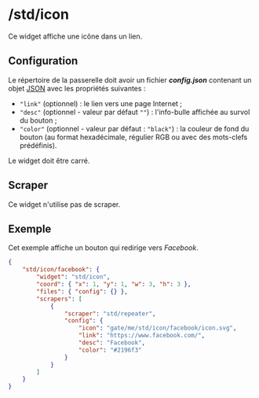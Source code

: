 # /std/icon

Ce widget affiche une icône dans un lien.

## Configuration

Le répertoire de la passerelle doit avoir un fichier ***config.json***
contenant un objet
[JSON](http://www.json.org/json-fr.html "JavaScript Object Notation") avec les
propriétés suivantes :

- `"link"` (optionnel) : le lien vers une page Internet ;
- `"desc"` (optionnel - valeur par défaut `""`) : l'info-bulle affichée au
  survol du bouton ;
- `"color"` (optionnel - valeur par défaut : `"black"`) : la couleur de fond du
  bouton (au format hexadécimale, régulier RGB ou avec des mots-clefs
  prédéfinis).

Le widget doit être carré.

## Scraper

Ce widget n'utilise pas de scraper.

## Exemple

Cet exemple affiche un bouton qui redirige vers *Facebook*.

```JSON
{
    "std/icon/facebook": {
        "widget": "std/icon",
        "coord": { "x": 1, "y": 1, "w": 3, "h": 3 },
        "files": { "config": {} },
        "scrapers": [
            {
                "scraper": "std/repeater",
                "config": {
                    "icon": "gate/me/std/icon/facebook/icon.svg",
                    "link": "https://www.facebook.com/",
                    "desc": "Facebook",
                    "color": "#2196f3"
                }
            }
        ]
    }
}
```
